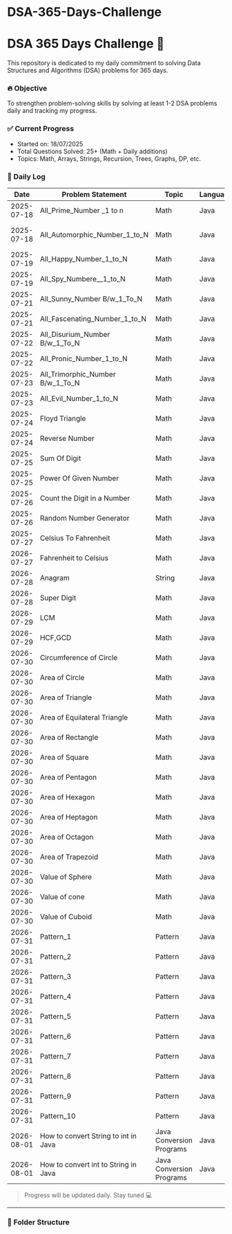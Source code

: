 # DSA-365-Days-Challenge
# DSA 365 Days Challenge 🚀

This repository is dedicated to my daily commitment to solving Data Structures and Algorithms (DSA) problems for 365 days.

### 🔥 Objective
To strengthen problem-solving skills by solving at least 1-2 DSA problems daily and tracking my progress.

### ✅ Current Progress
- Started on: 18/07/2025
- Total Questions Solved: 25+ (Math + Daily additions)
- Topics: Math, Arrays, Strings, Recursion, Trees, Graphs, DP, etc.



### 📅 Daily Log
| Date       | Problem Statement                | Topic | Language | Link                                                            |
|------------|----------------------------------|--|----------|-----------------------------------------------------------------|
| 2025-07-18 | All_Prime_Number _1 to n         | Math | Java     | [Code](./Date_18_07_25_Day_1/All_Prime_Number_1_to_N.java)      |
| 2025-07-18 | All_Automorphic_Number_1_to_N    | Math | Java     | [Code](./Date_18_07_25_Day_1/Automorphic_Number__1_to N)        |
| 2025-07-19 | All_Happy_Number_1_to_N          | Math | Java     | [Code](./Date_19_07_25_Day_2/All_Happy_Number_1_to_N)           |
| 2025-07-19 | All_Spy_Numbere__1_to_N          | Math | Java     | [Code](./Date_19_07_25_Day_2/All_Spy_Numbere__1_to_N  )         |
| 2025-07-21 | All_Sunny_Number B/w_1_To_N      | Math | Java     | [Code](./Date_21_07_25_Day_3/All_Sunny_Number_1_to_N)           |
| 2025-07-21 | All_Fascenating_Number_1_to_N    | Math | Java     | [Code](./Date_21_07_25_Day_3/All_Fascenating_Numbere__1_to_N  ) |
| 2025-07-22 | All_Disurium_Number B/w_1_To_N   | Math | Java     | [Code](./Date_22_07_25_Day_4/All_Sunny_Number_1_to_N)           |
| 2025-07-22 | All_Pronic_Number_1_to_N         | Math | Java     | [Code](./Date_22_07_25_Day_4/All_Fascenating_Numbere__1_to_N  ) |
| 2025-07-23 | All_Trimorphic_Number B/w_1_To_N | Math | Java     | [Code](./Date_23_07_25_Day_5/All_Trimorphic_Number_1_to_N)      |
| 2025-07-23 | All_Evil_Number_1_to_N           | Math | Java     | [Code](./Date_23_07_25_Day_5/All_Evil_Numbere__1_to_N  )        |
| 2025-07-24 | Floyd Triangle                   | Math | Java     | [Code](./Date_24_07_25_Day_6/Floyd Triangle)                    |
| 2025-07-24 | Reverse Number                   | Math | Java     | [Code](./Date_24_07_25_Day_6/Reverse Number )                   |
| 2025-07-25 | Sum Of Digit                     | Math | Java     | [Code](./Date_25_07_25_Day_7/Floyd Triangle)                    |
| 2025-07-25 | Power Of Given Number            | Math | Java     | [Code](./Date_25_07_25_Day_7/Reverse Number )                   |
| 2025-07-26 | Count the Digit in a Number      | Math | Java     | [Code](./Date_26_07_25_Day_8/Count the Digit in a Number )      |
| 2025-07-26 | Random Number Generator          | Math | Java     | [Code](./Date_26_07_25_Day_8/Random Number Generator  )         |
| 2025-07-27 | Celsius To Fahrenheit            | Math | Java     | [Code](./Date_27_07_25_Day_9/Celsius To Fahrenheit  )           |
| 2026-07-27 | Fahrenheit to Celsius            | Math | Java     | [Code](./Date_27_07_25_Day_9/Fahrenheit to Celsius  )           |
| 2026-07-28 | Anagram                          | String | Java     | [Code](./Date_28_07_25_Day_10/Anagram   )                       |
| 2026-07-28 | Super Digit                      | Math | Java     | [Code](./Date_28_07_25_Day_10/Super Digit  )                    |
| 2026-07-29 | LCM                              | Math | Java     | [Code](./Date_29_07_25_Day_11/LCM   )                           |
| 2026-07-29 | HCF,GCD                          | Math | Java     | [Code](./Date_29_07_25_Day_11/HCF/GCD  )                        |
| 2026-07-30 | Circumference of Circle          | Math | Java     | [Code](./Date_30_07_25_Day_12/Circumference of Circle   )       |
| 2026-07-30 | Area of Circle                   | Math | Java     | [Code](./Date_30_07_25_Day_12/Area of Circle )                  |
| 2026-07-30 | Area of Triangle                 | Math | Java     | [Code](./Date_30_07_25_Day_12/Area of Triangle   )              |
| 2026-07-30 | Area of Equilateral Triangle     | Math | Java     | [Code](./Date_30_07_25_Day_12//Area of Equilateral Triangle  )  |
| 2026-07-30 | Area of Rectangle                | Math | Java     | [Code](./Date_30_07_25_Day_12/Area of Rectangle    )            |
| 2026-07-30 | Area of Square                   | Math | Java     | [Code](./Date_30_07_25_Day_12/Area of Rhombus   )               |
| 2026-07-30 | Area of Pentagon                 | Math | Java     | [Code](./Date_30_07_25_Day_12/Area of Pentagon  )               |
| 2026-07-30 | Area of Hexagon                  | Math | Java     | [Code](./Date_30_07_25_Day_12/Area of Hexagon   )               |
| 2026-07-30 | Area of Heptagon                 | Math | Java     | [Code](./Date_30_07_25_Day_12/Area of Heptagon  )               |
| 2026-07-30 | Area of Octagon                  | Math | Java     | [Code](./Date_30_07_25_Day_12/Area of Octagon   )               |
| 2026-07-30 | Area of Trapezoid                | Math | Java     | [Code](./Date_30_07_25_Day_12/Area of Trapezoid    )            |
| 2026-07-30 | Value of Sphere                  | Math | Java     | [Code](./Date_30_07_25_Day_12/Value of Sphere )                 |
| 2026-07-30 | Value of cone                    | Math | Java     | [Code](./Date_30_07_25_Day_12/Value of cone   )                 |
| 2026-07-30 | Value of Cuboid                  | Math | Java     | [Code](./Date_30_07_25_Day_12/Value of Cuboid   )               |
| 2026-07-31 | Pattern_1                        | Pattern | Java     |                                                                 |
| 2026-07-31 | Pattern_2                        | Pattern | Java     | )                                                               |
| 2026-07-31 | Pattern_3                        | Pattern | Java     |                                                                 |
| 2026-07-31 | Pattern_4                        | Pattern | Java     | )                                                               |
| 2026-07-31 | Pattern_5                        | Pattern | Java     |                                                                 |
| 2026-07-31 | Pattern_6                        | Pattern | Java     | )                                                               |
| 2026-07-31 | Pattern_7                        | Pattern | Java     |                                                                 |
| 2026-07-31 | Pattern_8                        | Pattern | Java     | )                                                               |
| 2026-07-31 | Pattern_9                        | Pattern | Java     |                                                                 |
| 2026-07-31 | Pattern_10                       | Pattern | Java     | )                                                               |
| 2026-08-01 | How to convert String to int in Java| Java Conversion Programs | Java     |      |                                                           |
| 2026-08-01 |  How to convert int to String in Java  | Java Conversion Programs | Java     | )  |
> Progress will be updated daily. Stay tuned 💻

---

### 📂 Folder Structure
